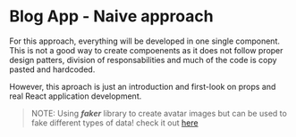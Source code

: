 # Blog App - Naive approach

For this approach, everything will be developed in one single component. This is not a good way to create compoenents as it does not follow proper design patters, division of responsabilities and much of the code is copy pasted and hardcoded.

However, this aproach is just an introduction and first-look on props and real React application development.

> NOTE: Using ***faker*** library to create avatar images but can be used to fake different types of data! check it out [here](https://github.com/marak/Faker.js/)